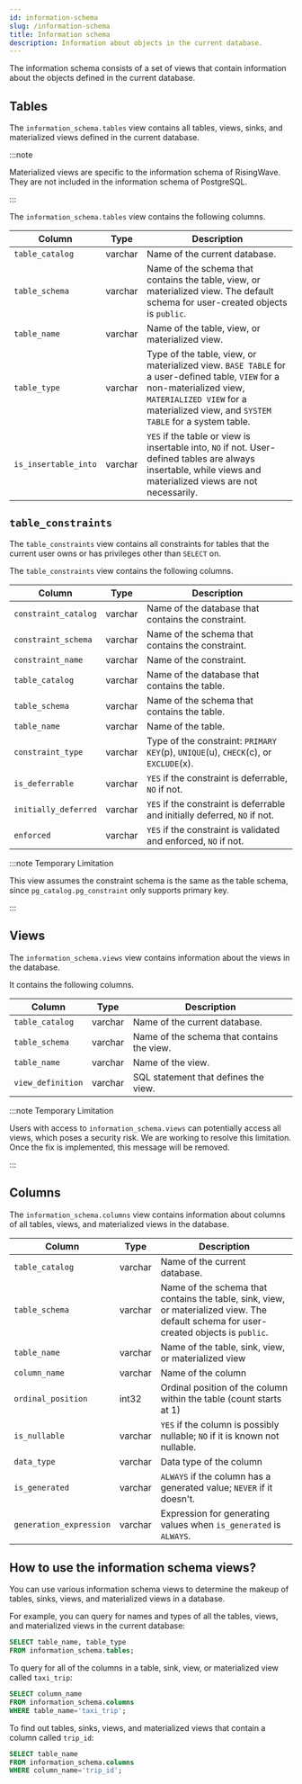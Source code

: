 ```yaml
---
id: information-schema
slug: /information-schema
title: Information schema
description: Information about objects in the current database.
---
```

<head>
  <link rel="canonical" href="https://docs.risingwave.com/docs/current/information-schema/" />
</head>

The information schema consists of a set of views that contain information about the objects defined in the current database.

## Tables

The  `information_schema.tables` view contains all tables, views, sinks, and materialized views defined in the current database.

:::note

Materialized views are specific to the information schema of RisingWave. They are not included in the information schema of PostgreSQL.

:::

The `information_schema.tables` view contains the following columns.

|Column|Type|Description|
|---|---|---|
|`table_catalog`|varchar|Name of the current database. |
|`table_schema` |varchar| Name of the schema that contains the table, view, or materialized view. The default schema for user-created objects is `public`.|
|`table_name` | varchar|Name of the table, view, or materialized view.|
|`table_type` | varchar| Type of the table, view, or materialized view. `BASE TABLE` for a user-defined table, `VIEW` for a non-materialized view, `MATERIALIZED VIEW` for a materialized view, and `SYSTEM TABLE` for a system table.|
|`is_insertable_into`|varchar|`YES` if the table or view is insertable into, `NO` if not. User-defined tables are always insertable, while views and materialized views are not necessarily.|

## `table_constraints`

The `table_constraints` view contains all constraints for tables that the current user owns or has privileges other than `SELECT` on.

The `table_constraints` view contains the following columns.

|Column|Type|Description|
|---|---|---|
| `constraint_catalog` | varchar | Name of the database that contains the constraint. |
| `constraint_schema` | varchar | Name of the schema that contains the constraint. |
| `constraint_name` | varchar | Name of the constraint. |
| `table_catalog` | varchar | Name of the database that contains the table. |
| `table_schema` | varchar | Name of the schema that contains the table. |
| `table_name` | varchar | Name of the table. |
| `constraint_type` | varchar | Type of the constraint: `PRIMARY KEY`(p), `UNIQUE`(u), `CHECK`(c), or `EXCLUDE`(x).  |
| `is_deferrable` | varchar | `YES` if the constraint is deferrable, `NO` if not. |
| `initially_deferred` | varchar | `YES` if the constraint is deferrable and initially deferred, `NO` if not. |
| `enforced` | varchar | `YES` if the constraint is validated and enforced, `NO` if not. |

:::note Temporary Limitation

This view assumes the constraint schema is the same as the table schema, since `pg_catalog.pg_constraint` only supports primary key.

:::

## Views

The `information_schema.views` view contains information about the views in the database.

It contains the following columns.

|Column|Type|Description|
|---|---|---|
|`table_catalog`| varchar | Name of the current database. |
|`table_schema`| varchar | Name of the schema that contains the view. |
|`table_name` | varchar | Name of the view. |
|`view_definition` | varchar | SQL statement that defines the view. |

:::note Temporary Limitation

Users with access to `information_schema.views` can potentially access all views, which poses a security risk. We are working to resolve this limitation. Once the fix is implemented, this message will be removed.

:::

## Columns

The `information_schema.columns` view contains information about columns of all tables, views, and materialized views in the database.

|Column|Type|Description|
|---|---|---|
|`table_catalog`|varchar| Name of the current database.|
|`table_schema` |varchar| Name of the schema that contains the table, sink, view, or materialized view. The default schema for user-created objects is `public`.|
|`table_name` | varchar| Name of the table, sink, view, or materialized view|
|`column_name` | varchar| Name of the column|
|`ordinal_position`|int32| Ordinal position of the column within the table (count starts at 1)|
|`is_nullable` | varchar| `YES` if the column is possibly nullable; `NO` if it is known not nullable.|
|`data_type` | varchar| Data type of the column|
|`is_generated` | varchar| `ALWAYS` if the column has a generated value; `NEVER` if it doesn't.|
|`generation_expression` | varchar| Expression for generating values when `is_generated` is `ALWAYS`.|

## How to use the information schema views?

You can use various information schema views to determine the makeup of tables, sinks, views, and materialized views in a database.

For example, you can query for names and types of all the tables, views, and materialized views in the current database:

```sql
SELECT table_name, table_type
FROM information_schema.tables;
```

To query for all of the columns in a table, sink, view, or materialized view called `taxi_trip`:

```sql
SELECT column_name
FROM information_schema.columns
WHERE table_name='taxi_trip';
```

To find out tables, sinks, views, and materialized views that contain a column called `trip_id`:

```sql
SELECT table_name
FROM information_schema.columns
WHERE column_name='trip_id';
```
